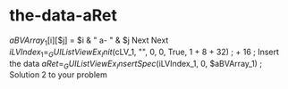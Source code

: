 # the-data-aRet
$aBVArray_1[$i][$j] = $i &amp; " a- " &amp; $j Next Next $iLVIndex_1 = _GUIListViewEx_Init($cLV_1, "", 0, 0, True, 1 + 8 + 32) ; + 16 ; Insert the data $aRet = _GUIListViewEx_InsertSpec($iLVIndex_1, 0, $aBVArray_1) ; Solution 2 to your problem
